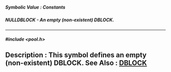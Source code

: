 ##### Symbolic Value : Constants
##### NULLDBLOCK - An empty (non-existent) DBLOCK.
---
##### #include <pool.h>
**Description :**
This symbol defines an empty (non-existent) DBLOCK.
**See Also :**
[DBLOCK](D:/md_files/DBLOCK.md)
---
